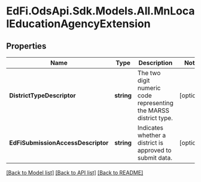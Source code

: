 # EdFi.OdsApi.Sdk.Models.All.MnLocalEducationAgencyExtension
## Properties

Name | Type | Description | Notes
------------ | ------------- | ------------- | -------------
**DistrictTypeDescriptor** | **string** | The two digit numeric code representing the MARSS district type. | [optional] 
**EdFiSubmissionAccessDescriptor** | **string** | Indicates whether a district is approved to submit data. | [optional] 

[[Back to Model list]](../README.md#documentation-for-models) [[Back to API list]](../README.md#documentation-for-api-endpoints) [[Back to README]](../README.md)

